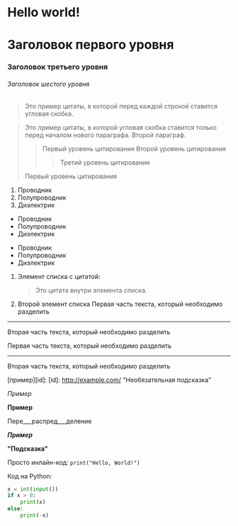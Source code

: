 # Hello world!
#  Заголовок первого уровня
### Заголовок третьего уровня
###### Заголовок шестого уровня
>Это пример цитаты,
>в которой перед каждой строкой
>ставится угловая скобка.
 
>Это пример цитаты,
в которой угловая скобка
ставится только перед началом нового параграфа.
>Второй параграф.
> > Первый уровень цитирования
>> Второй уровень цитирования
>>> Третий уровень цитирования
>
>Первый уровень цитирования
> 
1.  Проводник
2.  Полупроводник
3.  Диэлектрик
* Проводник
* Полупроводник
* Диэлектрик

- Проводник
- Полупроводник
- Диэлектрик

1. Элемент списка с цитатой:
 
    > Это цитата
    > внутри элемента списка.
 
 2. Второй элемент списка
Первая часть текста, который необходимо разделить
***
Вторая часть текста, который необходимо разделить

Первая часть текста, который необходимо разделить
 
---
 
Вторая часть текста, который необходимо разделить



[пример][id]:
[id]: http://example.com/ "Необязательная подсказка"


_Пример_
 
__Пример__
 
Пере___распред___деление
 
___Пример___



<strong> "Подсказка" </strong>

Просто инлайн-код: `print("Hello, World!")`


Код на Python:

```python
x = int(input())
if x > 0:
    print(x)
else:
    print(-x)
```
